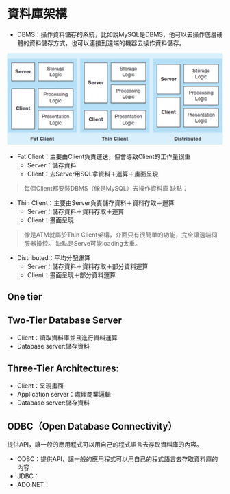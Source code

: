 # 資料庫架構


- DBMS：操作資料儲存的系統，比如說MySQL是DBMS，他可以去操作底層硬體的資料儲存方式，也可以連接到遠端的機器去操作資料儲存。

![RelationShip](./圖片/clientType.png)

- Fat Client：主要由Client負責運送，但會導致Client的工作量很重
    - Server：儲存資料
    - Client：去Server用SQL拿資料＋運算＋畫面呈現
> 每個Client都要裝DBMS（像是MySQL）去操作資料庫
> 缺點：
- Thin Client：主要由Server負責儲存資料＋資料存取＋運算
    - Server：儲存資料＋資料存取＋運算
    - Client：畫面呈現
> 像是ATM就屬於Thin Client架構，介面只有很簡單的功能，完全讓遠端伺服器操控。
> 缺點是Serve可能loading太重。
- Distributed：平均分配運算
    - Server：儲存資料＋資料存取＋部分資料運算
    - Client：畫面呈現＋部分資料運算


## One tier

## Two-Tier Database Server

- Client：讀取資料庫並且進行資料運算
- Database server:儲存資料

## Three-Tier Architectures:

- Client：呈現畫面
- Application server：處理商業邏輯
- Database server:儲存資料


## ODBC（Open Database Connectivity）

提供API，讓一般的應用程式可以用自己的程式語言去存取資料庫的內容。

- ODBC：提供API，讓一般的應用程式可以用自己的程式語言去存取資料庫的內容
- JDBC：
- ADO.NET：






